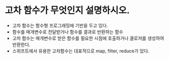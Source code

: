 # 고차 함수가 무엇인지 설명하시오.

- 고차 함수는 함수형 프로그래밍에 기반을 두고 있다.
- 함수를 매개변수로 전달받거나 함수를 결과로 반환하는 함수
- 고차 함수는 매개변수로 받은 함수를 필요한 시점에 호출하거나 클로저를 생성하여 반환한다.
- 스위프트에서 유용한 고차함수는 대표적으로 map, filter, reduce가 있다.